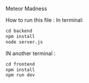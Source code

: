 Meteor Madness

How to run this file : 
In terminal:
```python
cd backend
npm install
node server.js
```

IN another terminal : 
```python
cd frontend
npm install
npm run dev
```
